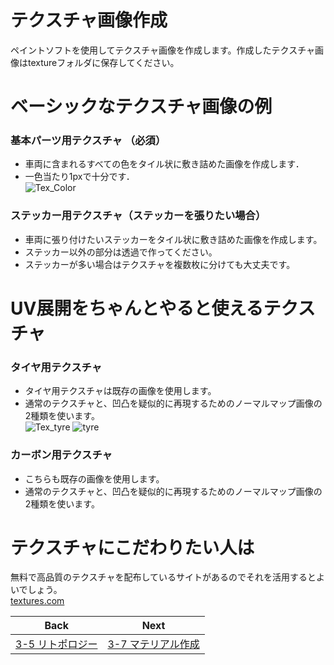 # テクスチャ画像作成
ペイントソフトを使用してテクスチャ画像を作成します。作成したテクスチャ画像はtextureフォルダに保存してください。 
# ベーシックなテクスチャ画像の例
### 基本パーツ用テクスチャ （必須） 
- 車両に含まれるすべての色をタイル状に敷き詰めた画像を作成します．
- 一色当たり1pxで十分です．  
![Tex_Color](https://user-images.githubusercontent.com/81402033/138588051-909b42a6-5084-42fb-a7a7-e91d6112e98a.png)  
### ステッカー用テクスチャ（ステッカーを張りたい場合）
- 車両に張り付けたいステッカーをタイル状に敷き詰めた画像を作成します。  
- ステッカー以外の部分は透過で作ってください。  
- ステッカーが多い場合はテクスチャを複数枚に分けても大丈夫です。  

# UV展開をちゃんとやると使えるテクスチャ

### タイヤ用テクスチャ
- タイヤ用テクスチャは既存の画像を使用します。
- 通常のテクスチャと、凹凸を疑似的に再現するためのノーマルマップ画像の2種類を使います。  
![Tex_tyre](https://user-images.githubusercontent.com/81402033/142765777-a9fbfd28-f476-44fc-8b14-230f3111d27a.png)
![tyre](https://user-images.githubusercontent.com/81402033/142765790-13e1de0d-356c-4833-b6a2-404581ff8c6e.png)


### カーボン用テクスチャ
- こちらも既存の画像を使用します。
- 通常のテクスチャと、凹凸を疑似的に再現するためのノーマルマップ画像の2種類を使います。

# テクスチャにこだわりたい人は
無料で高品質のテクスチャを配布しているサイトがあるのでそれを活用するとよいでしょう。  
[textures.com](https://www.textures.com/)  

| Back | Next |
|:---:|:---:|
| [3-5 リトポロジー](https://github.com/JSAE-ARCHIVES/MOD-Tutorial/blob/main/3%E7%AB%A0%203D%E3%83%A2%E3%83%87%E3%83%AB%E3%81%AE%E4%BD%9C%E6%88%90/3-5%20blender%E3%82%A2%E3%83%89%E3%82%AA%E3%83%B3%E3%82%92%E4%BD%BF%E7%94%A8%E3%81%97%E3%81%9F%E3%83%AA%E3%83%88%E3%83%9D%E3%83%AD%E3%82%B8%E3%83%BC.md) | [3-7 マテリアル作成](https://github.com/JSAE-ARCHIVES/MOD-Tutorial/blob/main/3%E7%AB%A0%203D%E3%83%A2%E3%83%87%E3%83%AB%E3%81%AE%E4%BD%9C%E6%88%90/3-7%20%E3%83%9E%E3%83%86%E3%83%AA%E3%82%A2%E3%83%AB%E4%BD%9C%E6%88%90.md) |
